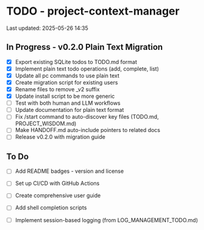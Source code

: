 # TODO - project-context-manager

Last updated: 2025-05-26 14:35

## In Progress - v0.2.0 Plain Text Migration

- [x] Export existing SQLite todos to TODO.md format <!-- completed:2025-05-26 14:18 -->
- [x] Implement plain text todo operations (add, complete, list) <!-- completed:2025-05-26 14:26 -->
- [x] Update all pc commands to use plain text <!-- completed:2025-05-26 14:30 -->
- [x] Create migration script for existing users <!-- completed:2025-05-26 14:18 -->
- [x] Rename files to remove _v2 suffix <!-- completed:2025-05-26 14:40 -->
- [x] Update install script to be more generic <!-- completed:2025-05-26 14:40 -->
- [ ] Test with both human and LLM workflows
- [ ] Update documentation for plain text format
- [ ] Fix /start command to auto-discover key files (TODO.md, PROJECT_WISDOM.md)
- [ ] Make HANDOFF.md auto-include pointers to related docs
- [ ] Release v0.2.0 with migration guide

## To Do

- [ ] Add README badges - version and license <!-- created:2025-05-26 12:37:01 -->
- [ ] Set up CI/CD with GitHub Actions <!-- created:2025-05-26 12:37:07 -->
- [ ] Create comprehensive user guide
- [ ] Add shell completion scripts
- [ ] Implement session-based logging (from LOG_MANAGEMENT_TODO.md)

